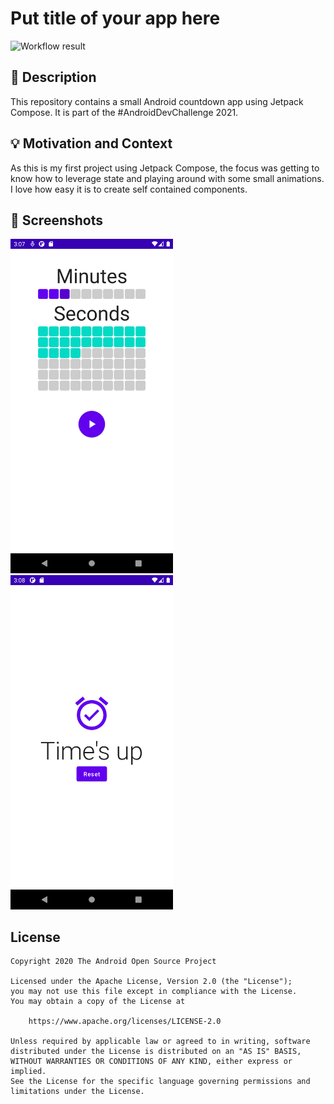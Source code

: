 # Put title of your app here

![Workflow result](https://github.com/marschwar/adc-2021-count-down/workflows/Check/badge.svg)

## :scroll: Description
This repository contains a small Android countdown app using Jetpack Compose. It is part of the
#AndroidDevChallenge 2021.

## :bulb: Motivation and Context
As this is my first project using Jetpack Compose, the focus was getting to know how to leverage
state and playing around with some small animations. I love how easy it is to create self
contained components.

## :camera_flash: Screenshots
<!-- You can add more screenshots here if you like -->
<img src="/results/screenshot_1.png" width="260">&emsp;<img src="/results/screenshot_2.png" width="260">

## License
```
Copyright 2020 The Android Open Source Project

Licensed under the Apache License, Version 2.0 (the "License");
you may not use this file except in compliance with the License.
You may obtain a copy of the License at

    https://www.apache.org/licenses/LICENSE-2.0

Unless required by applicable law or agreed to in writing, software
distributed under the License is distributed on an "AS IS" BASIS,
WITHOUT WARRANTIES OR CONDITIONS OF ANY KIND, either express or implied.
See the License for the specific language governing permissions and
limitations under the License.
```
